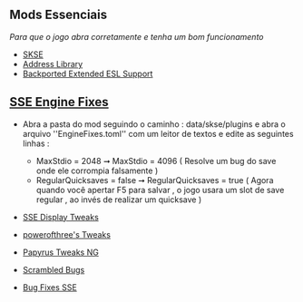 ## Mods Essenciais

_Para que o jogo abra corretamente e tenha um bom funcionamento_

- [SKSE](https://www.nexusmods.com/skyrimspecialedition/mods/30379)
- [Address Library](https://www.nexusmods.com/skyrimspecialedition/mods/32444)
- [Backported Extended ESL Support](https://www.nexusmods.com/skyrimspecialedition/mods/106441)
## [SSE Engine Fixes](https://www.nexusmods.com/skyrimspecialedition/mods/17230)
  - Abra a pasta do mod seguindo o caminho : data/skse/plugins e abra o arquivo ''EngineFixes.toml'' com um leitor de textos e edite as seguintes linhas :

    - MaxStdio = 2048 ➞ MaxStdio = 4096 ( Resolve um bug do save onde ele corrompia falsamente )
    - RegularQuicksaves = false ➞ RegularQuicksaves = true ( Agora quando você apertar F5 para salvar , o jogo usara um slot de save regular , ao invés de realizar um quicksave )

- [SSE Display Tweaks](https://www.nexusmods.com/skyrimspecialedition/mods/34705)
- [powerofthree's Tweaks](https://www.nexusmods.com/skyrimspecialedition/mods/51073)
- [Papyrus Tweaks NG](https://www.nexusmods.com/skyrimspecialedition/mods/77779)
- [Scrambled Bugs](https://www.nexusmods.com/skyrimspecialedition/mods/43532)
- [Bug Fixes SSE](https://www.nexusmods.com/skyrimspecialedition/mods/33261)
